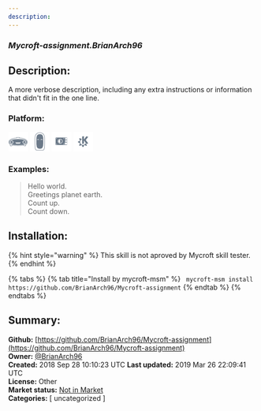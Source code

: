 ```yaml
---
description: 
---
```


### _Mycroft-assignment.BrianArch96_  
## Description:  
A more verbose description, including any extra instructions or
information that didn't fit in the one line.  
  
### Platform:  
 ![Mark I](../.gitbook/assets/mark-1-icon.png)  ![Mark II](../.gitbook/assets/mark-2-icon.png)  ![Picroft](../.gitbook/assets/picroft-icon.png)  ![plasmoid](../.gitbook/assets/kde.png)   
### Examples:  
> Hello world.  
> Greetings planet earth.  
> Count up.  
> Count down.  
  
## Installation:  
{% hint style="warning" %}
This skill is not aproved by Mycroft skill tester.
{% endhint %}
    
{% tabs %}
{% tab title="Install by mycroft-msm" %}
``` mycroft-msm install https://github.com/BrianArch96/Mycroft-assignment```
{% endtab %}
  {% endtabs %}
    
## Summary:  
**Github:** [https://github.com/BrianArch96/Mycroft-assignment](https://github.com/BrianArch96/Mycroft-assignment)  
**Owner:** [@BrianArch96](https://github.com/BrianArch96)  
**Created:** 2018 Sep 28 10:10:23 UTC  **Last updated:** 2019 Mar 26 22:09:41 UTC  
**License:** Other  
**Market status:** [Not in Market](https://market.mycroft.ai/skill/)  
**Categories:** [ uncategorized ]   
